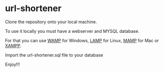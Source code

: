 # url-shortener

<p>Clone the repository onto your local machine.</p>
<p>To use it locally you must have a webserver and MYSQL database.</p>
<p>For that you can use <a href="http://www.wampserver.com/">WAMP</a> for Windows, <a href="https://bitnami.com/stack/lamp/installer">LAMP</a> for Linux, <a href="https://www.mamp.info/en/">MAMP</a> for Mac or <a href="https://www.apachefriends.org/index.html">XAMPP</a>.</p>
<p>Import the url-shortener.sql file to your database</p>
<p>Enjoy!!!</p>

